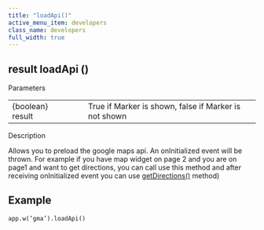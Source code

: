 ```yaml
---
title: "loadApi()"
active_menu_item: developers
class_name: developers
full_width: true
---
```



## result loadApi ()

Parameters

<table>
<tr>
<td width="169">
{boolean} result

</td>
<td width="17">
</td>
<td width="694">
True if Marker is shown, false if Marker is not shown

</td>
</tr>
</table>

Description

Allows you to preload the google maps api. An onInitialized event will be thrown. For example if you have map widget on page 2 and you are on page1 and want to get directions, you can call use this method and after receiving onInitialized event you can use [getDirections()](getdirections) method)

## Example

    app.w(‘gma’).loadApi()
   
